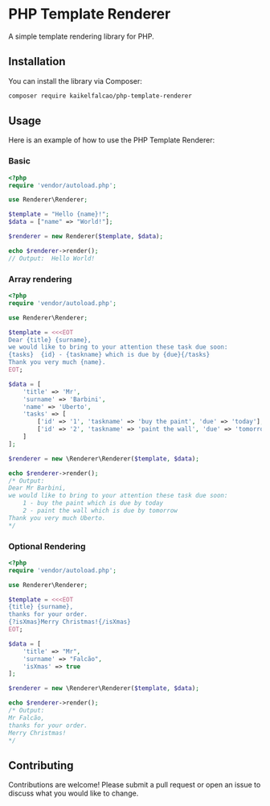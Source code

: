 # PHP Template Renderer

A simple template rendering library for PHP.

## Installation

You can install the library via Composer:

```bash
composer require kaikelfalcao/php-template-renderer
```

## Usage
Here is an example of how to use the PHP Template Renderer:

### Basic
```php
<?php
require 'vendor/autoload.php';

use Renderer\Renderer;

$template = "Hello {name}!";
$data = ["name" => "World!"];

$renderer = new Renderer($template, $data);

echo $renderer->render();
// Output:  Hello World!
```

### Array rendering

```php
<?php
require 'vendor/autoload.php';

use Renderer\Renderer;

$template = <<<EOT
Dear {title} {surname},
we would like to bring to your attention these task due soon:
{tasks}  {id} - {taskname} which is due by {due}{/tasks}
Thank you very much {name}.
EOT;

$data = [
    'title' => 'Mr',
    'surname' => 'Barbini',
    'name' => 'Uberto',
    'tasks' => [
        ['id' => '1', 'taskname' => 'buy the paint', 'due' => 'today'],
        ['id' => '2', 'taskname' => 'paint the wall', 'due' => 'tomorrow']
    ]
];

$renderer = new \Renderer\Renderer($template, $data);

echo $renderer->render();
/* Output: 
Dear Mr Barbini,
we would like to bring to your attention these task due soon:
    1 - buy the paint which is due by today
    2 - paint the wall which is due by tomorrow
Thank you very much Uberto.
*/
```

### Optional Rendering 

```php
<?php
require 'vendor/autoload.php';

use Renderer\Renderer;

$template = <<<EOT
{title} {surname},
thanks for your order.
{?isXmas}Merry Christmas!{/isXmas}
EOT;

$data = [
    'title' => "Mr",
    'surname' => "Falcão",
    'isXmas' => true
];

$renderer = new \Renderer\Renderer($template, $data);

echo $renderer->render();
/* Output: 
Mr Falcão,
thanks for your order.
Merry Christmas!
*/
```

## Contributing
Contributions are welcome! Please submit a pull request or open an issue to discuss what you would like to change.


